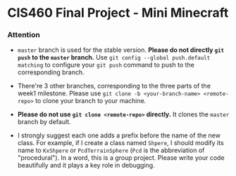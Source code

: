 # CIS460 Final Project - Mini Minecraft #


### Attention

* `master` branch is used for the stable version. **Please do not directly `git push` to the `master` branch.** Use `git config --global push.default matching` to configure your `git push` command to push to the corresponding branch.

* There're 3 other branches, corresponding to the three parts of the week1 milestone. Please use `git clone -b <your-branch-name> <remote-repo>` to clone your branch to your machine.

* **Please do not use `git clone <remote-repo>` directly.** It clones the `master` branch by default.

* I strongly suggest each one adds a prefix before the name of the new class. For example, if I create a class named `Shpere`, I should modify its name to `KxShpere` or `PcdTerrainSphere` (`Pcd` is the abbreviation of "procedural"). In a word, this is a group project. Please write your code beautifully and it plays a key role in debugging.